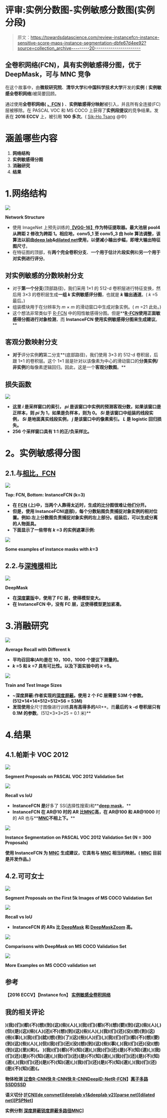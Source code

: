 # 评审:实例分数图-实例敏感分数图(实例分段)

> 原文：<https://towardsdatascience.com/review-instancefcn-instance-sensitive-score-maps-instance-segmentation-dbfe67d4ee92?source=collection_archive---------20----------------------->

## 全卷积网络(FCN)，具有实例敏感得分图，优于 DeepMask，可与 MNC 竞争

在这个故事中，由**微软研究院**、**清华大学**和**中国科学技术大学**开发的**实例** ( **实例敏感全卷积网络**)被简要回顾。

通过使用**全卷积网络(** [**、FCN**](/review-fcn-semantic-segmentation-eb8c9b50d2d1) **)** 、**实例敏感得分映射**被引入，并且所有全连接(FC)层被移除。在 PASCAL VOC 和 MS COCO 上获得了**实例段提议**的竞争结果。发表在 **2016 ECCV** 上，被引用 **100 多次**。( [Sik-Ho Tsang](https://medium.com/u/aff72a0c1243?source=post_page-----dbfe67d4ee92--------------------------------) @中)

# 涵盖哪些内容

1.  **网络结构**
2.  **实例敏感得分图**
3.  **消融研究**
4.  **结果**

# 1.网络结构

![](img/623d741d78f777d1739d534d731bcc1e.png)

**Network Structure**

*   使用 ImageNet 上预先训练的[**【VGG-16】**](https://medium.com/coinmonks/paper-review-of-vggnet-1st-runner-up-of-ilsvlc-2014-image-classification-d02355543a11)**作为特征提取器。**最大池层 pool4 从跨距 2 修改为跨距 1。相应地，conv5_1 至 conv5_3 由 **hole 算法**调整，该算法以前由[deep lab](/review-deeplabv1-deeplabv2-atrous-convolution-semantic-segmentation-b51c5fbde92d)&[dilated net](/review-dilated-convolution-semantic-segmentation-9d5a5bd768f5)使用，以便**减小输出步幅，即增大输出特征图尺寸**。
*   在特征图的顶部，有**两个完全卷积分支**、**一个用于估计片段实例**和**另一个用于对实例进行评分**。

## **对实例敏感的分数映射分支**

*   对于**第一个分支**(顶部路径)，我们采用 1×1 的 512-d 卷积层进行特征变换，然后用 3×3 的卷积层生成**一组 *k* 实例敏感评分图**，也就是 ***k* 输出通道**。( *k* =5 最后。)
*   组装模块用于在分辨率为 *m* × *m* 的滑动窗口中生成对象实例。( *m* =21 此处。)
*   这个想法非常类似于 [R-FCN](/review-r-fcn-positive-sensitive-score-maps-object-detection-91cd2389345c) 中的阳性敏感得分图。但是**[**R-FCN**](/review-r-fcn-positive-sensitive-score-maps-object-detection-91cd2389345c)**使用正面敏感得分图进行对象检测**，而 **InstanceFCN 使用实例敏感得分图来生成建议**。**

## ****客观分数映射分支****

*   **对于**评分实例**的**第二分支**(底部路径)，我们使用 3×3 的 512-d 卷积层，后跟 1×1 的卷积层。这个 1×1 层是针对以该像素为中心的滑动窗口的**分类实例/非实例**的每像素逻辑回归。因此，这是一个**客观分数图**。**

## **损失函数**

**![](img/5c7729e54679f06f36b2dccd3abb20b5.png)**

*   **这里 *i* 是采样窗口的索引， *pi* 是该窗口中实例的预测客观分数，如果该窗口是正样本，则 *pi* 为 1，如果是负样本，则为 0。 *Si* 是该窗口中组装的线段实例， *Si* 是地面真实线段实例， *j* 是该窗口中的像素索引。 *L* 是 logistic 回归损失。**
*   **256 个采样窗口具有 1∶1 的正/负采样比。**

# ****2。实例敏感得分图****

## **2.1.与[相比，FCN](/review-fcn-semantic-segmentation-eb8c9b50d2d1)**

**![](img/17f237cc364ea04d8c2482d4118a1957.png)**

****Top: FCN, Bottom: InstanceFCN (k=3)****

*   **在 [FCN](/review-fcn-semantic-segmentation-eb8c9b50d2d1) (上)中，当两个人靠得太近时，生成的比分图很难让他们分开。**
*   **但是，使用 InstanceFCN(底部)，每个分数贴图负责捕捉对象实例的相对位置。例如:左上分数图负责捕捉对象实例的左上部分。组装后，可以生成分离的人物面具。**
*   **下面显示了一些带有 *k* =3 的实例遮罩示例:**

**![](img/2bd0c526fae42c4c74d272f86b1696a5.png)**

****Some examples of instance masks with *k*=3****

## **2.2.与[深掩模](/review-deepmask-instance-segmentation-30327a072339)相比**

**![](img/04e6bbe91683c44bd4acd77faaf5e0d3.png)**

****DeepMask****

*   **在[深度蒙版](/review-deepmask-instance-segmentation-30327a072339)中，使用了 FC 层，使得模型变大。**
*   **在 InstanceFCN 中，没有 FC 层，这使得模型更加紧凑。**

# **3.消融研究**

**![](img/a12cccc2572a6665d46020aa981f917f.png)**

****Average Recall with Different k****

*   **平均召回率(AR)是在 10，100，1000 个提议下测量的。**
*   ***k* =5 和 *k* =7 具有可比性。以及下面实验中的 *k* =5。**

**![](img/65f012d8f25a856154f948b1ef205e2d.png)**

****Train and Test Image Sizes****

*   ****~深度屏蔽**:作者实现的[深度屏蔽](/review-deepmask-instance-segmentation-30327a072339)。**使用 2 个 FC 层需要 53M 个参数。(**512×14×14×512+512×56 = 53M**)****
*   **发现使用**全尺寸图像进行训练**具有高得多的**AR**。而**最后的 k -d 卷积层只有 0.1M 的参数**。(512×3×3×25 = 0.1 米)**

# **4.结果**

## **4.1.帕斯卡 VOC 2012**

**![](img/e72e6d9ca2490fc9891b1a773d18aec9.png)**

****Segment Proposals on PASCAL VOC 2012 Validation Set****

**![](img/9e32b6b5e3ab1fc656efaabebe2efcfc.png)**

****Recall vs IoU****

*   **InstanceFCN 是**好多了 SS(选择性搜索)和**[**deep mask**](/review-deepmask-instance-segmentation-30327a072339)。**
*   **InstanceFCN 在 AR@10 时的 AR 比[**MNC**](/review-mnc-multi-task-network-cascade-winner-in-2015-coco-segmentation-instance-segmentation-42a9334e6a34)**高**，在 AR@100 和 AR@1000** 时的 AR 也与**[**MNC**](/review-mnc-multi-task-network-cascade-winner-in-2015-coco-segmentation-instance-segmentation-42a9334e6a34)**不相上下。****

**![](img/022a4d5790327267d362030e9db3739a.png)**

****Instance Segmentation on PASCAL VOC 2012 Validation Set (N = 300 Proposals)****

**使用 InstanceFCN 为 [MNC](/review-mnc-multi-task-network-cascade-winner-in-2015-coco-segmentation-instance-segmentation-42a9334e6a34) 生成建议，它具有与 [MNC](/review-mnc-multi-task-network-cascade-winner-in-2015-coco-segmentation-instance-segmentation-42a9334e6a34) 相当的映射。( [MNC](/review-mnc-multi-task-network-cascade-winner-in-2015-coco-segmentation-instance-segmentation-42a9334e6a34) 目前是并发作品。)**

## **4.2.可可女士**

**![](img/d0977e10ffe624e0faa092ce435442e3.png)**

****Segment Proposals on the First 5k Images of MS COCO Validation Set****

**![](img/2e79958dac08d64ad350b8839b037f0e.png)**

****Recall vs IoU****

*   **InstanceFCN 的 ARs 比 [DeepMask](/review-deepmask-instance-segmentation-30327a072339) 和 [DeepMaskZoom](/review-deepmask-instance-segmentation-30327a072339) 高。**

**![](img/64e7a5d500fbe8132b9f5d85fc7942f0.png)**

****Comparisons with DeepMask on MS COCO Validation Set****

**![](img/4bfae30dfa4f1d85443254eefd314522.png)**

****More Examples on MS COCO validation set****

## **参考**

**【2016 ECCV】【Instance fcn】
[实例敏感全卷积网络](https://arxiv.org/abs/1603.08678)**

## **我的相关评论**

**)(我)(们)(都)(不)(想)(到)(这)(些)(人)(,)(我)(们)(都)(不)(想)(要)(到)(这)(些)(人)(,)(但)(是)(这)(些)(人)(还)(不)(想)(到)(这)(些)(人)(,)(我)(们)(还)(没)(想)(到)(这)(些)(事)(,)(我)(们)(就)(想)(到)(了)(这)(些)(人)(们)(,)(我)(们)(们)(都)(不)(想)(要)(到)(这)(些)(人)(,)(但)(我)(们)(还)(没)(想)(到)(这)(些)(事)(,)(我)(们)(还)(没)(想)(到)(这)(里)(来)(。 )(我)(们)(都)(不)(知)(道)(,)(我)(们)(还)(是)(不)(知)(道)(,)(我)(们)(还)(是)(不)(知)(道)(,)(我)(们)(还)(是)(不)(知)(道)(,)(我)(们)(还)(是)(不)(知)(道)(,)(我)(们)(还)(是)(不)(知)(道)(,)(我)(们)(还)(是)(不)(知)(道)(,)(我)(们)(还)(是)(不)(知)(道)(。**

****物体检测** [过食](https://medium.com/coinmonks/review-of-overfeat-winner-of-ilsvrc-2013-localization-task-object-detection-a6f8b9044754)[R-CNN](https://medium.com/coinmonks/review-r-cnn-object-detection-b476aba290d1)[快 R-CNN](https://medium.com/coinmonks/review-fast-r-cnn-object-detection-a82e172e87ba)[快 R-CNN](/review-faster-r-cnn-object-detection-f5685cb30202)[DeepID-Net](/review-deepid-net-def-pooling-layer-object-detection-f72486f1a0f6)[R-FCN](/review-r-fcn-positive-sensitive-score-maps-object-detection-91cd2389345c)】[离子](/review-ion-inside-outside-net-2nd-runner-up-in-2015-coco-detection-object-detection-da19993f4766)[多路](/review-multipath-mpn-1st-runner-up-in-2015-coco-detection-segmentation-object-detection-ea9741e7c413)[SSD](/review-ssd-single-shot-detector-object-detection-851a94607d11)[DSSD](/review-dssd-deconvolutional-single-shot-detector-object-detection-d4821a2bbeb5)**

****语义切分** [[FCN](/review-fcn-semantic-segmentation-eb8c9b50d2d1)][[de convnet](/review-deconvnet-unpooling-layer-semantic-segmentation-55cf8a6e380e)][[deeplab v1&deeplab v2](/review-deeplabv1-deeplabv2-atrous-convolution-semantic-segmentation-b51c5fbde92d)][[parse net](https://medium.com/datadriveninvestor/review-parsenet-looking-wider-to-see-better-semantic-segmentation-aa6b6a380990)][[dilated net](/review-dilated-convolution-semantic-segmentation-9d5a5bd768f5)][[PSPNet](/review-pspnet-winner-in-ilsvrc-2016-semantic-segmentation-scene-parsing-e089e5df177d)]**

****实例分割** [深度屏蔽](/review-deepmask-instance-segmentation-30327a072339)[锐度屏蔽](/review-sharpmask-instance-segmentation-6509f7401a61)[多路径](/review-multipath-mpn-1st-runner-up-in-2015-coco-detection-segmentation-object-detection-ea9741e7c413)[MNC](/review-mnc-multi-task-network-cascade-winner-in-2015-coco-segmentation-instance-segmentation-42a9334e6a34)]**